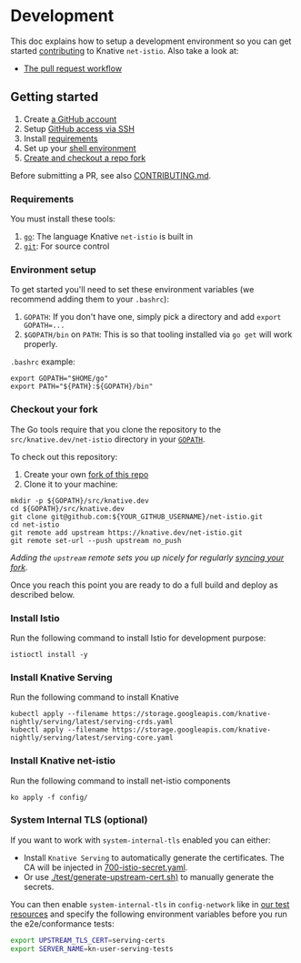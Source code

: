 # Development

This doc explains how to setup a development environment so you can get started
[contributing](https://www.knative.dev/contributing/) to Knative `net-istio`.
Also take a look at:

- [The pull request workflow](https://knative.dev/community/contributing/reviewing/)

## Getting started

1. Create [a GitHub account](https://github.com/join)
1. Setup
   [GitHub access via SSH](https://help.github.com/articles/connecting-to-github-with-ssh/)
1. Install [requirements](#requirements)
1. Set up your [shell environment](#environment-setup)
1. [Create and checkout a repo fork](#checkout-your-fork)

Before submitting a PR, see also [CONTRIBUTING.md](./CONTRIBUTING.md).

### Requirements

You must install these tools:

1. [`go`](https://golang.org/doc/install): The language Knative `net-istio` is
   built in
1. [`git`](https://help.github.com/articles/set-up-git/): For source control

### Environment setup

To get started you'll need to set these environment variables (we recommend
adding them to your `.bashrc`):

1. `GOPATH`: If you don't have one, simply pick a directory and add
   `export GOPATH=...`
1. `$GOPATH/bin` on `PATH`: This is so that tooling installed via `go get` will
   work properly.

`.bashrc` example:

```shell
export GOPATH="$HOME/go"
export PATH="${PATH}:${GOPATH}/bin"
```

### Checkout your fork

The Go tools require that you clone the repository to the
`src/knative.dev/net-istio` directory in your
[`GOPATH`](https://github.com/golang/go/wiki/SettingGOPATH).

To check out this repository:

1. Create your own
   [fork of this repo](https://help.github.com/articles/fork-a-repo/)
1. Clone it to your machine:

```shell
mkdir -p ${GOPATH}/src/knative.dev
cd ${GOPATH}/src/knative.dev
git clone git@github.com:${YOUR_GITHUB_USERNAME}/net-istio.git
cd net-istio
git remote add upstream https://knative.dev/net-istio.git
git remote set-url --push upstream no_push
```

_Adding the `upstream` remote sets you up nicely for regularly
[syncing your fork](https://help.github.com/articles/syncing-a-fork/)._

Once you reach this point you are ready to do a full build and deploy as
described below.

### Install Istio

Run the following command to install Istio for development purpose:

```shell
istioctl install -y
```

### Install Knative Serving

Run the following command to install Knative

```shell
kubectl apply --filename https://storage.googleapis.com/knative-nightly/serving/latest/serving-crds.yaml
kubectl apply --filename https://storage.googleapis.com/knative-nightly/serving/latest/serving-core.yaml
```

### Install Knative net-istio

Run the following command to install net-istio components

```shell
ko apply -f config/
```

### System Internal TLS (optional)

If you want to work with `system-internal-tls` enabled you can either:

* Install `Knative Serving` to automatically generate the certificates. The CA will be injected in [700-istio-secret.yaml](./config/700-istio-secret.yaml).
* Or use [./test/generate-upstream-cert.sh)](./test/generate-upstream-cert.sh) to manually generate the secrets.

You can then enable `system-internal-tls` in `config-network` like in [our test resources](./test/config/system-internal-tls/config-network.yaml)
and specify the following environment variables before you run the e2e/conformance tests:

```bash
export UPSTREAM_TLS_CERT=serving-certs
export SERVER_NAME=kn-user-serving-tests
```
